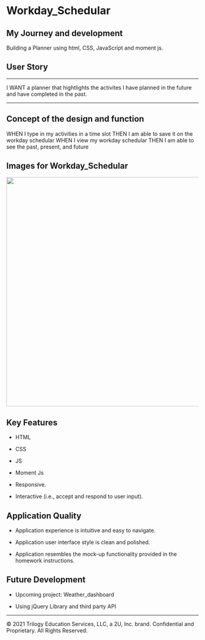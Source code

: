 # Workday_Schedular


## My Journey and development

Building a Planner using html, CSS, JavaScript and moment js.

## User Story

***************************
I WANT a planner that hightlights the activites I have planned in the future and have completed in the past. 

**************************

## Concept of the design and function


WHEN I type in my activities in a time slot
THEN I am able to save it on the workday schedular
WHEN I view my workday schedular
THEN I am able to see the past, present, and future



## Images for Workday_Schedular

<image src="https://user-images.githubusercontent.com/94832331/172049975-fad5de04-0221-440e-b7ad-68de0e03c352.png" width=600 height=600>


## Key Features

* HTML
* CSS
* JS
* Moment Js
  
* Responsive.
* Interactive (i.e., accept and respond to user input).
  

## Application Quality

* Application experience is intuitive and easy to navigate.

* Application user interface style is clean and polished.

* Application resembles the mock-up functionality provided in the homework instructions.
  


## Future Development

- Upcoming project: Weather_dashboard

- Using jQuery Library and third party API
  
---

© 2021 Trilogy Education Services, LLC, a 2U, Inc. brand. Confidential and Proprietary. All Rights Reserved.

